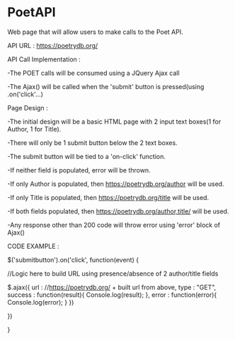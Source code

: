 # PoetAPI

Web page that will allow users to make calls to the Poet API.

API URL : https://poetrydb.org/ 


API Call Implementation : 

-The POET calls will be consumed using a JQuery Ajax call

-The Ajax() will be called when the 'submit' button is pressed(using .on('click'...)



Page Design : 

-The initial design will be a basic HTML page with 2 input text boxes(1 for Author, 1 for Title).

-There will only be 1 submit button below the 2 text boxes.

-The submit button will be tied to a 'on-click' function.

-If neither field is populated, error will be thrown.

-If only Author is populated, then https://poetrydb.org/author will be used.

-If only Title is populated, then https://poetrydb.org/title will be used.

-If both fields populated, then https://poetrydb.org/author,title/ will be used.

-Any response other than 200 code will throw error using 'error' block of Ajax()



CODE EXAMPLE :  

$('submitbutton').on('click', function(event) {

//Logic here to build URL using presence/absence of 2 author/title fields

  $.ajax({
      url : //https://poetrydb.org/ + built url from above,
      type : "GET",
      success : function(result){
            Console.log(result);
      },
      error : function(error){
            Console.log(error);
      }
  })
  
  
  })



}
